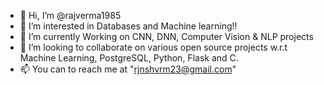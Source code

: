 - 👋 Hi, I’m @rajverma1985
- 👀 I’m interested in Databases and Machine learning!!
- 🌱 I’m currently Working on CNN, DNN, Computer Vision & NLP projects
- 💞️ I’m looking to collaborate on various open source projects w.r.t Machine Learning, PostgreSQL, Python, Flask and C.
- 📫 You can to reach me at "rjnshvrm23@gmail.com"

<!---
rajverma1985/rajverma1985 is a ✨ special ✨ repository because its `README.md` (this file) appears on your GitHub profile.
You can click the Preview link to take a look at your changes.
--->
